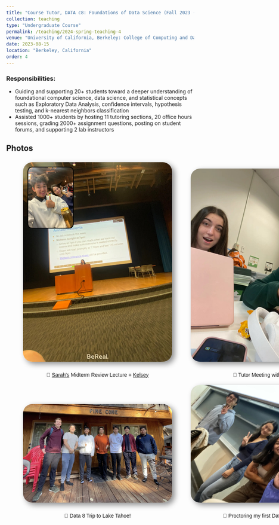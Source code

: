 ```yaml
---
title: "Course Tutor, DATA c8: Foundations of Data Science (Fall 2023 - Spring 2024)"
collection: teaching
type: "Undergraduate Course"
permalink: /teaching/2024-spring-teaching-4
venue: "University of California, Berkeley: College of Computing and Data Science"
date: 2023-08-15
location: "Berkeley, California"
order: 4
---
```


### Responsibilities:
* Guiding and supporting 20+ students toward a deeper understanding of foundational computer science, data science, and statistical concepts such as Exploratory Data Analysis, confidence intervals, hypothesis testing, and k-nearest neighbors classification
* Assisted 1000+ students by hosting 11 tutoring sections, 20 office hours sessions, grading 2000+ assignment questions, posting on student forums, and supporting 2 lab instructors


## Photos

<div style = "margin-top: 25px; display: grid; grid-template-columns: 400px 400px; grid-column-gap: 50px; row-gap: 5px; margin-left: 45px; align-items: end;">
    <div>
        <img style = "width: 400px; border-radius: 25px; margin-bottom: 10px; box-shadow: 7px 6px 15px rgb(0,0,0,0.45);" src = "../images/Teaching/midterm.JPG">
        <div  style = "display: flex; justify-content: center; width = 100%; font-family: Arial; ">
            <p>📝 <a href = "https://www.linkedin.com/in/sarsong/" target = "_blank">Sarah's</a> Midterm Review Lecture + <a href = "https://www.linkedin.com/in/kelsey-ley/" target = "_blank">Kelsey</a></p>
        </div>
    </div>
     <div>
        <img style = "width: 400px; border-radius: 25px; margin-bottom: 10px; box-shadow: 7px 6px 15px rgb(0,0,0,0.45);" src = "../images/Teaching/meeting.jpeg">
        <div  style = "display: flex; justify-content: center; width = 100%; font-family: Arial;">
            <p>🤝 Tutor Meeting with <a href = "https://www.linkedin.com/in/dagny-streit/" target = "_blank">Dagny</a></p>
        </div>
    </div>
    <div>
        <img style = "width: 400px; border-radius: 25px; margin-bottom: 10px; box-shadow: 7px 6px 15px rgb(0,0,0,0.45);" src = "../images/Teaching/tahoe.jpg">
        <div  style = "display: flex; justify-content: center; width = 100%; font-family: Arial;">
            <p>🚣 Data 8 Trip to Lake Tahoe!</p>
        </div>
    </div>
    <div>
        <img style = "width: 400px; border-radius: 25px; margin-bottom: 10px; box-shadow: 7px 6px 15px rgb(0,0,0,0.45);" src = "../images/Teaching/proctor.jpg">
        <div  style = "display: flex; justify-content: center; width = 100%; font-family: Arial;">
            <p>🙈 Proctoring my first Data 8 Midterm</p>
        </div>
    </div>
</div>

